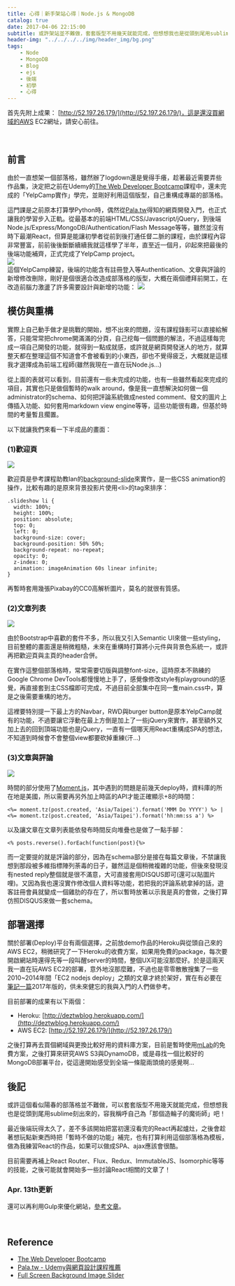 ```yaml
---
title: 心得｜新手架站心得｜Node.js & MongoDB
catalog: true
date: 2017-04-06 22:15:00
subtitle: 或許架站並不難做，套套版型不用幾天就能完成，但想想我也是從頭到尾用sublime刻出來的，容我稱呼自己為「那個造輪子的魔術師」吧！
header-img: "../../../../img/header_img/bg.png"
tags:
    - Node
    - MongoDB
    - Blog
    - ejs
    - 後端
    - 初學
    - 心得
---
```


首先先附上成果： [http://52.197.26.179/](http://52.197.26.179/)，這是還沒買網域的AWS EC2網址，請安心前往。

<br>

## 前言
由於一直想架一個部落格，雖然辦了logdown還是覺得手癢，趁著最近需要弄些作品集，決定把之前在Udemy的[The Web Developer Bootcamp](https://www.udemy.com/the-web-developer-bootcamp/)課程中，還未完成的「YelpCamp實作」學完，並剛好利用這個版型，自己重構成專屬的部落格。

這門課是之前原本打算學Python時，偶然從[Pala.tw](http://pala.tw/learn-web-development-on-udemy/#course_4)得知的網頁開發入門，也正式讓我的學習步入正軌。從最基本的前端HTML/CSS/Javascript/jQuery，到後端Node.js/Express/MongoDB/Authentication/Flash Message等等，雖然並沒有時下最潮React，但算是能讓初學者從前到後打通任督二脈的課程，由於課程內容非常豐富，前前後後斷斷續續我就這樣學了半年，直至近一個月，卯起來把最後的後端功能補齊，正式完成了YelpCamp project。
<br>
<img class="center" src="http://user-image.logdown.io/user/25993/blog/24964/post/1675245/rjYLXicrTGOgG4xRq0NQ_Screen%20Shot%202017-04-06%20at%208.30.23%20PM.png">
<br>
這個YelpCamp練習，後端的功能含有註冊登入等Authentication、文章與評論的新增修改刪除，剛好是個很適合改造成部落格的版型，大概在兩個禮拜前開工，在改造前腦力激盪了許多需要設計與新增的功能：
<img class="center" src="http://user-image.logdown.io/user/25993/blog/24964/post/1675245/XW9Bx3L8Rgd87bV4mOHA_Screen%20Shot%202017-04-06%20at%208.59.02%20PM.png">
<br>

## 模仿與重構
實際上自己動手做才是挑戰的開始，想不出來的問題，沒有課程錄影可以直接給解答，只能常常把chrome開滿滿的分頁，自己挖每一個問題的解法，不過這樣每完成一項自己開發的功能，就得到一點成就感，或許就是網頁開發迷人的地方，就算整天都在整理這個不知道會不會被看到的小東西，卻也不覺得疲乏，大概就是這樣我才選擇成為前端工程師(雖然我現在一直在玩Node.js...)

從上面的表就可以看到，目前還有一些未完成的功能，也有一些雖然看起來完成的項目，其實也只是做個暫時的walk around，像是我一直想解決如何做一個administrator的schema、如何把評論系統做成nested comment、發文的圖片上傳插入功能、如何套用markdown view engine等等，這些功能很有趣，但基於時間的考量暫且擱置。

以下就讓我們來看一下半成品的畫面：
### (1)歡迎頁
<img class="center" src="http://user-image.logdown.io/user/25993/blog/24964/post/1675245/wGuxnASyRva36RXVfjYV_Screen%20Shot%202017-04-06%20at%208.11.13%20PM.png">

歡迎頁是參考課程助教Ian的[background-slide](https://github.com/nax3t/background-slider)來實作，是一些CSS animation的操作，比較有趣的是原來背景投影片使用\<li\>的tag來排序：
```
.slideshow li {
  width: 100%;
  height: 100%;
  position: absolute;
  top: 0;
  left: 0;
  background-size: cover;
  background-position: 50% 50%;
  background-repeat: no-repeat;
  opacity: 0;
  z-index: 0;
  animation: imageAnimation 60s linear infinite;
}
```
再暫時套用幾張Pixabay的CC0高解析圖片，莫名的就很有質感。
<br>
### (2)文章列表
<img class="center" src="http://user-image.logdown.io/user/25993/blog/24964/post/1675245/oCwwF7REKt8w22RUhYlA_Screen%20Shot%202017-04-06%20at%209.20.54%20PM.png">

由於Bootstrap中喜歡的套件不多，所以我又引入Semantic UI來做一些styling，目前整體的畫面還是稍微粗糙，未來在重構時打算將小元件與背景色系統一，或許再把歡迎頁與主頁的header合併。

在實作這整個部落格時，常常需要切版與調整font-size，這時原本不熟練的Google Chrome DevTools都慢慢地上手了，感覺像修改style有playground的感覺，再直接套到主CSS檔即可完成，不過目前全部集中在同一隻main.css中，算是之後需要重構的地方。

這裡要特別提一下最上方的Navbar，RWD與burger button是原本YelpCamp就有的功能，不過要讓它浮動在最上方倒是加上了一些jQuery來實作，甚至額外又加上去的回到頂端功能也是jQuery，一直有一個哪天用React重構成SPA的想法，不知道到時候會不會整個view都要砍掉重練(汗...)
<br>
### (3)文章與評論
<img class="center" src="http://user-image.logdown.io/user/25993/blog/24964/post/1675245/gAKzRm5nTma43rAL23nJ_Screen%20Shot%202017-04-06%20at%209.34.07%20PM.png">

時間的部分使用了[Moment.js](https://momentjs.com/)，其中遇到的問題是前幾天deploy時，資料庫的所在地是美國，所以需要再另外加上時區的API才能正確顯示+8的時間：
```
<%= moment.tz(post.created, 'Asia/Taipei').format('MMM Do YYYY') %> | <%= moment.tz(post.created, 'Asia/Taipei').format('hh:mm:ss a') %>
```
以及讓文章在文章列表能依發布時間反向堆疊也是做了一點手腳：
```
<% posts.reverse().forEach(function(post){%>
```
而一定要提的就是評論的部分，因為在schema部分是接在每篇文章後，不禁讓我想到那段被多維指標陣列荼毒的日子，雖然這是個稍微複雜的功能，但後來發現沒有nested reply整個就是很不滿意，大可直接套用DISQUS即可(還可以貼圖片哩)。又因為我也還沒實作修改個人資料等功能，若把我的評論系統拿掉的話，遊客註冊會員就變成一個雞肋的存在了，所以暫時放著以示我是真的會做，之後打算仿照DISQUS來做一套schema。
<br>
## 部署選擇
關於部署(Deploy)平台有兩個選擇，之前放demo作品的Heroku與從頭自己來的AWS EC2，稍微研究了一下Heroku的收費方案，如果用免費的package，每次要開啟網站時還得先等一段叫醒server的時間，整個UX可能沒那麼好。於是這兩天我一直在玩AWS EC2的部署，意外地沒那麼難，不過也是零零散散搜集了一些2010~2014年間「EC2 nodejs deploy」之類的文章才終於架好，實在有必要在[筆記一篇](http://dez.logdown.com/posts/2017/04/07/aws-ec2-deploy-nodejs-web-app)2017年版的，供未來健忘的我與入門的人們做參考。

目前部署的成果有以下兩個：
* Heroku: [http://deztwblog.herokuapp.com/](http://deztwblog.herokuapp.com/)
* AWS EC2: [http://52.197.26.179/](http://52.197.26.179/)

之後打算再去買個網域與更換比較好用的資料庫方案，目前是暫時使用[mLab](https://mlab.com/)的免費方案，之後打算來研究AWS S3與DynamoDB，或是尋找一個比較好的MongoDB部署平台，從這邊開始感受到全端一條龍兩頭燒的感覺啊...
<br>
## 後記
或許這個看似陽春的部落格並不難做，可以套套版型不用幾天就能完成，但想想我也是從頭到尾用sublime刻出來的，容我稱呼自己為「那個造輪子的魔術師」吧！

最近後端玩得太久了，差不多該開始把當初還沒看完的React再起爐灶，之後會趁著想玩點新東西時把「暫時不做的功能」補完，也有打算利用這個部落格為模板，做為我練習React的作品，如果可以做成SPA、ajax應該會很酷。

目前需要再補上React Router、Flux、Redux、ImmutableJS、Isomorphic等等的技能，之後可能就會開始多一些討論React相關的文章了！

### Apr. 13th更新
還可以再利用Gulp來優化網站，[參考文章](http://ithelp.ithome.com.tw/articles/10185976)。

<br>

## Reference
* [The Web Developer Bootcamp](https://www.udemy.com/the-web-developer-bootcamp/)
* [Pala.tw - Udemy與網頁設計課程推薦](http://pala.tw/learn-web-development-on-udemy/#course_4)
* [Full Screen Background Image Slider](https://github.com/nax3t/background-slider)
